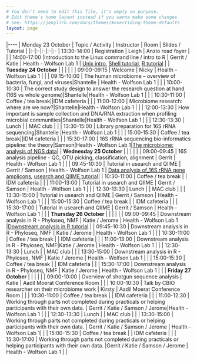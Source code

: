 ```yaml
---
# You don't need to edit this file, it's empty on purpose.
# Edit theme's home layout instead if you wanna make some changes
# See: https://jekyllrb.com/docs/themes/#overriding-theme-defaults
layout: page
---
```


|----
| Monday 23 October | Topic / Activity | Instructor | Room | Slides / Tutorial |
|:-|:-|:-|:-|:-
| 13:30-14:00 | Registration | Leigh | Anzio road foyer | |
| 14:00-17:00 |Introduction to the Linux command line / intro to R | Gerrit / Katie | Health - Wolfson Lab 1 | [Unix intro](http://web.cbio.uct.ac.za/~gerrit/slides/unix_intro_hex_2017.pdf), [Shell tutorial](http://swcarpentry.github.io/shell-novice/02-filedir/), [R tutorial](http://swcarpentry.github.io/r-novice-inflammation/01-starting-with-data/) |
| **Tuesday 24 October** | | | | |
| 09:00-09:15 | Welcome | Nicky | Health - Wolfson Lab 1 | |
| 09:15-10:00 | The human microbiome – overview of bacteria, fungi, and viruses|Shantelle | Health - Wolfson Lab 1 | |
| 10:00-10:30 | The correct study design to answer the research question at hand (16S vs whole genome)|Shantelle|Health - Wolfson Lab 1 | |
| 10:30-11:00 | Coffee / tea break||IDM cafeteria | |
| 11:00-12:00 | Microbiome research: where are we now?|Shantelle|Health - Wolfson Lab 1 | |
| 12:00-13:30 | How important is sample collection and DNA/RNA extraction when profiling microbial communities|Shantelle|Health - Wolfson Lab 1 | |
| 12:30-13:30 | Lunch | | MAC club | |
| 13:30-15:00 | Library preparation for 16S rRNA sequencing|Shantelle |Health - Wolfson Lab 1 | |
| 15:00-15:30 | Coffee / tea break||IDM cafeteria | |
| 15:30-17:00 | 16S rRNA sequencing bio-informatics pipeline: the theory|Samson|Health - Wolfson Lab 1|[The microbiome: analysis of NGS data](http://web.cbio.uct.ac.za/~gerrit/slides/Microbiome_Analysis_of_NGS_data.pdf)|
| **Wednesday 25 October** | | | | |
| 09:00-09:45 | 16S analysis pipeline - QC, OTU picking, classification, alignment | Gerrit | Health - Wolfson Lab 1 | |
| 09:45-10:30 | Tutorial in usearch and QIIME | Gerrit / Samson | Health - Wolfson Lab 1 | [Data analysis of_16S rRNA gene amplicons](http://web.cbio.uct.ac.za/~gerrit/slides/data_analysis_of_16S_rRNA_gene_amplicons_uct.pdf), [usearch and QIIME tutorial](https://github.com/grbot/16SrRNA-hex-tutorial)|
| 10:30-11:00 | Coffee / tea break | | IDM cafeteria | |
| 11:00-13:00 | Tutorial in usearch and QIIME | Gerrit / Samson | Health - Wolfson Lab 1 | |
| 12:30-13:30 | Lunch | | MAC club | |
| 13:30-15:00 | Tutorial in usearch and QIIME | Gerrit / Samson | Health - Wolfson Lab 1 | |
| 15:00-15:30 | Coffee / tea break | | IDM cafeteria | |
| 15:30-17:00 | Tutorial in usearch and QIIME | Gerrit / Samson | Health - Wolfson Lab 1 | |
| **Thursday 26 October** | | | | |
| 09:00-09:45 | Downstream analysis in R - Phyloseq, NMF | Katie / Jerome | Health - Wolfson Lab 1 |[Downstream analysis in R tutorial](https://github.com/grbot/16SrRNA-hex-tutorial/tree/master/downstream) |
| 09:45-10:30 | Downstream analysis in R - Phyloseq, NMF | Katie / Jerome | Health - Wolfson Lab 1 | |
| 10:30-11:00 | Coffee / tea break | | IDM cafeteria | |
| 11:00-13:00 | Downstream analysis in R - Phyloseq, NMF|Katie / Jerome | Health - Wolfson Lab 1 | |
| 12:30-13:30 | Lunch | | MAC club | |
| 13:30-15:00 | Downstream analysis in R - Phyloseq, NMF | Katie / Jerome | Health - Wolfson Lab 1 | |
| 15:00-15:30 | Coffee / tea break | | IDM cafeteria | |
| 15:30-17:00 | Downstream analysis in R - Phyloseq, NMF | Katie / Jerome | Health - Wolfson Lab 1 | |
| **Friday 27 October** | | | | |
| 09:00-10:00 | Overview of shotgun sequence analysis | Katie | Aadil Moerat Conference Room | |
| 10:00-10:30 | Talk by CBIO researcher on their microbiome work  | Kirsty | Aadil Moerat Conference Room | |
| 10:30-11:00 | Coffee / tea break | | IDM cafeteria | |
| 11:00-12:30 | Working through parts not completed during practicals or helping participants with their own data. | Gerrit / Katie / Samson / Jerome|Health - Wolfson Lab 1 | |
| 12:30-13:30 | Lunch | | MAC club | |
| 13:30-15:00 | Working through parts not completed during practicals or helping participants with their own data. | Gerrit / Katie / Samson / Jerome | Health - Wolfson Lab 1| |
| 15:00-15:30 | Coffee / tea break | | IDM cafeteria | |
| 15:30-17:00 | Working through parts not completed during practicals or helping participants with their own data. |Gerrit / Katie / Samson / Jerome | Health - Wolfson Lab 1 | |

